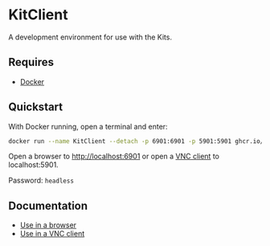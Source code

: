 # KitClient

A development environment for use with the Kits.

## Requires

* [Docker](https://www.docker.com/)

## Quickstart

With Docker running, open a terminal and enter:

```bash
docker run --name KitClient --detach -p 6901:6901 -p 5901:5901 ghcr.io/hfossedu/kitclient
```

Open a browser to <http://localhost:6901> or open a [VNC client](https://tigervnc.org/) to localhost:5901.

Password: `headless`

## Documentation

* [Use in a browser](docs/user/use-novnc.md)
* [Use in a VNC client](docs/user/use-vnc.md)
